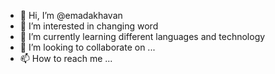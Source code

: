 - 👋 Hi, I’m @emadakhavan
- 👀 I’m interested in changing word
- 🌱 I’m currently learning different languages and technology
- 💞️ I’m looking to collaborate on ...
- 📫 How to reach me ...

<!---
emadakhavan/emadakhavan is a ✨ special ✨ repository because its `README.md` (this file) appears on your GitHub profile.
You can click the Preview link to take a look at your changes.
--->
